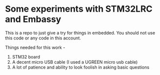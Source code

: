 # Some experiments with STM32LRC and Embassy

This is a repo to just give a try for things in embedded. You should not use this code or any code in this account.

Things needed for this work -

1. STM32 board
2. A decent micro USB cable (I used a UGREEN micro usb cable)
3. A lot of patience and ability to look foolish in asking basic questions

